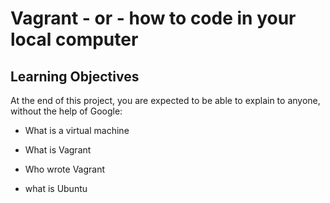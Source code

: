 # Vagrant - or - how to code in your local computer 

## Learning Objectives 

At the end of this project, you are expected to be able to explain to anyone, without the help of Google:

* What is a virtual machine

* What is Vagrant

* Who wrote Vagrant

* what is Ubuntu 
